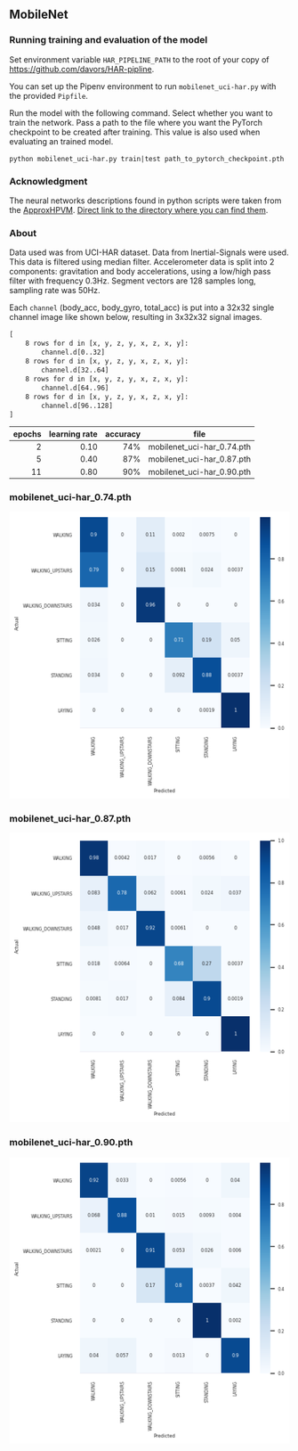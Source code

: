 ## MobileNet

### Running training and evaluation of the model

Set environment variable `HAR_PIPELINE_PATH` to the root of your copy of https://github.com/davors/HAR-pipline.

You can set up the Pipenv environment to run `mobilenet_uci-har.py` with the provided `Pipfile`.

Run the model with the following command. Select whether you want to train the network. Pass a path to the file where you want the PyTorch checkpoint to be created after training. This value is also used when evaluating an trained model.

```
python mobilenet_uci-har.py train|test path_to_pytorch_checkpoint.pth
```

### Acknowledgment

The neural networks descriptions found in python scripts were taken from the [ApproxHPVM](https://gitlab.engr.illinois.edu/llvm/hpvm-release). [Direct link to the directory where you can find them](https://gitlab.engr.illinois.edu/llvm/hpvm-release/-/tree/main/hpvm/test/dnn_benchmarks/pytorch/dnn).

### About

Data used was from UCI-HAR dataset. Data from Inertial-Signals were used. This data is filtered using median filter. Accelerometer data is split into 2 components: gravitation and body accelerations, using a low/high pass filter with frequency 0.3Hz. Segment vectors are 128 samples long, sampling rate was 50Hz.

Each `channel` (body_acc, body_gyro, total_acc) is put into a 32x32 single channel image like shown below, resulting in 3x32x32 signal images.

```
[
    8 rows for d in [x, y, z, y, x, z, x, y]:
        channel.d[0..32]
    8 rows for d in [x, y, z, y, x, z, x, y]:
        channel.d[32..64]
    8 rows for d in [x, y, z, y, x, z, x, y]:
        channel.d[64..96]
    8 rows for d in [x, y, z, y, x, z, x, y]:
        channel.d[96..128]
]
```

| epochs | learning rate | accuracy | file                       |
| -----: | ------------: | -------: | -------------------------- |
|      2 |          0.10 |      74% | mobilenet_uci-har_0.74.pth |
|      5 |          0.40 |      87% | mobilenet_uci-har_0.87.pth |
|     11 |          0.80 |      90% | mobilenet_uci-har_0.90.pth |

<div class="page"/>

### mobilenet_uci-har_0.74.pth

![confusion matrix, 74%](images/mobilenet_uci-har_0.74.pth.png)

<div class="page"/>

### mobilenet_uci-har_0.87.pth

![confusion matrix, 87%](images/mobilenet_uci-har_0.87.pth.png)

<div class="page"/>

### mobilenet_uci-har_0.90.pth

![confusion matrix, 90%](images/mobilenet_uci-har_0.90.pth.png)
